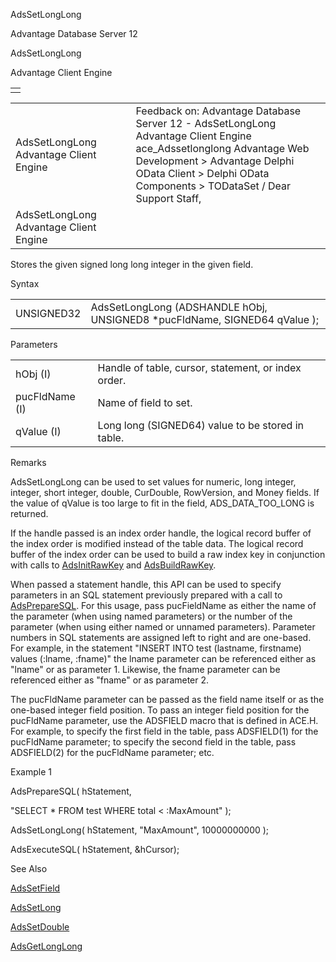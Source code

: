 AdsSetLongLong




Advantage Database Server 12  

AdsSetLongLong

Advantage Client Engine

|  |
| --- |
|  |

|  |  |  |  |  |
| --- | --- | --- | --- | --- |
| AdsSetLongLong  Advantage Client Engine |  |  | Feedback on: Advantage Database Server 12 - AdsSetLongLong Advantage Client Engine ace\_Adssetlonglong Advantage Web Development > Advantage Delphi OData Client > Delphi OData Components > TODataSet / Dear Support Staff, |  |
| AdsSetLongLong  Advantage Client Engine |  |  |  |  |

Stores the given signed long long integer in the given field.

Syntax

|  |  |
| --- | --- |
| UNSIGNED32 | AdsSetLongLong (ADSHANDLE hObj, UNSIGNED8 \*pucFldName,  SIGNED64 qValue ); |

Parameters

|  |  |
| --- | --- |
| hObj (I) | Handle of table, cursor, statement, or index order. |
| pucFldName (I) | Name of field to set. |
| qValue (I) | Long long (SIGNED64) value to be stored in table. |

Remarks

AdsSetLongLong can be used to set values for numeric, long integer, integer, short integer, double, CurDouble, RowVersion, and Money fields. If the value of qValue is too large to fit in the field, ADS\_DATA\_TOO\_LONG is returned.

If the handle passed is an index order handle, the logical record buffer of the index order is modified instead of the table data. The logical record buffer of the index order can be used to build a raw index key in conjunction with calls to [AdsInitRawKey](ace_adsinitrawkey.htm) and [AdsBuildRawKey](ace_adsbuildrawkey.htm).

When passed a statement handle, this API can be used to specify parameters in an SQL statement previously prepared with a call to [AdsPrepareSQL](ace_adspreparesql.htm). For this usage, pass pucFieldName as either the name of the parameter (when using named parameters) or the number of the parameter (when using either named or unnamed parameters). Parameter numbers in SQL statements are assigned left to right and are one-based. For example, in the statement "INSERT INTO test (lastname, firstname) values (:lname, :fname)" the lname parameter can be referenced either as "lname" or as parameter 1. Likewise, the fname parameter can be referenced either as "fname" or as parameter 2.

The pucFldName parameter can be passed as the field name itself or as the one-based integer field position. To pass an integer field position for the pucFldName parameter, use the ADSFIELD macro that is defined in ACE.H. For example, to specify the first field in the table, pass ADSFIELD(1) for the pucFldName parameter; to specify the second field in the table, pass ADSFIELD(2) for the pucFldName parameter; etc.

Example 1

AdsPrepareSQL( hStatement,

"SELECT \* FROM test WHERE total < :MaxAmount" );

AdsSetLongLong( hStatement, "MaxAmount", 10000000000 );

AdsExecuteSQL( hStatement, &hCursor);

See Also

[AdsSetField](ace_adssetfield.htm)

[AdsSetLong](ace_adssetlong.htm)

[AdsSetDouble](ace_adssetdouble.htm)

[AdsGetLongLong](ace_adsgetlonglong.htm)